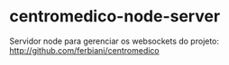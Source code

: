 # centromedico-node-server

Servidor node para gerenciar os websockets do projeto: http://github.com/ferbiani/centromedico
